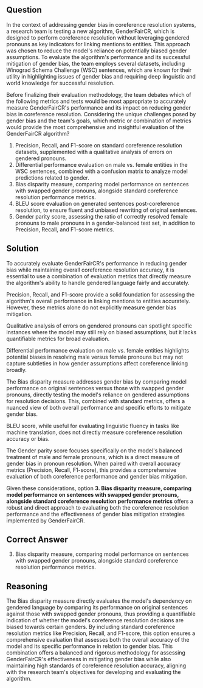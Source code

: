## Question

In the context of addressing gender bias in coreference resolution systems, a research team is testing a new algorithm, GenderFairCR, which is designed to perform coreference resolution without leveraging gendered pronouns as key indicators for linking mentions to entities. This approach was chosen to reduce the model's reliance on potentially biased gender assumptions. To evaluate the algorithm's performance and its successful mitigation of gender bias, the team employs several datasets, including Winograd Schema Challenge (WSC) sentences, which are known for their utility in highlighting issues of gender bias and requiring deep linguistic and world knowledge for successful resolution.

Before finalizing their evaluation methodology, the team debates which of the following metrics and tests would be most appropriate to accurately measure GenderFairCR's performance and its impact on reducing gender bias in coreference resolution. Considering the unique challenges posed by gender bias and the team's goals, which metric or combination of metrics would provide the most comprehensive and insightful evaluation of the GenderFairCR algorithm?

1. Precision, Recall, and F1-score on standard coreference resolution datasets, supplemented with a qualitative analysis of errors on gendered pronouns.
2. Differential performance evaluation on male vs. female entities in the WSC sentences, combined with a confusion matrix to analyze model predictions related to gender.
3. Bias disparity measure, comparing model performance on sentences with swapped gender pronouns, alongside standard coreference resolution performance metrics.
4. BLEU score evaluation on generated sentences post-coreference resolution, to ensure fluent and unbiased rewriting of original sentences.
5. Gender parity score, assessing the ratio of correctly resolved female pronouns to male pronouns in a gender-balanced test set, in addition to Precision, Recall, and F1-score metrics.

## Solution

To accurately evaluate GenderFairCR's performance in reducing gender bias while maintaining overall coreference resolution accuracy, it is essential to use a combination of evaluation metrics that directly measure the algorithm's ability to handle gendered language fairly and accurately. 

Precision, Recall, and F1-score provide a solid foundation for assessing the algorithm's overall performance in linking mentions to entities accurately. However, these metrics alone do not explicitly measure gender bias mitigation. 

Qualitative analysis of errors on gendered pronouns can spotlight specific instances where the model may still rely on biased assumptions, but it lacks quantifiable metrics for broad evaluation.

Differential performance evaluation on male vs. female entities highlights potential biases in resolving male versus female pronouns but may not capture subtleties in how gender assumptions affect coreference linking broadly.

The Bias disparity measure addresses gender bias by comparing model performance on original sentences versus those with swapped gender pronouns, directly testing the model's reliance on gendered assumptions for resolution decisions. This, combined with standard metrics, offers a nuanced view of both overall performance and specific efforts to mitigate gender bias.

BLEU score, while useful for evaluating linguistic fluency in tasks like machine translation, does not directly measure coreference resolution accuracy or bias.

The Gender parity score focuses specifically on the model's balanced treatment of male and female pronouns, which is a direct measure of gender bias in pronoun resolution. When paired with overall accuracy metrics (Precision, Recall, F1-score), this provides a comprehensive evaluation of both coreference performance and gender bias mitigation.

Given these considerations, option **3. Bias disparity measure, comparing model performance on sentences with swapped gender pronouns, alongside standard coreference resolution performance metrics** offers a robust and direct approach to evaluating both the coreference resolution performance and the effectiveness of gender bias mitigation strategies implemented by GenderFairCR.

## Correct Answer

3. Bias disparity measure, comparing model performance on sentences with swapped gender pronouns, alongside standard coreference resolution performance metrics.

## Reasoning

The Bias disparity measure directly evaluates the model's dependency on gendered language by comparing its performance on original sentences against those with swapped gender pronouns, thus providing a quantifiable indication of whether the model's coreference resolution decisions are biased towards certain genders. By including standard coreference resolution metrics like Precision, Recall, and F1-score, this option ensures a comprehensive evaluation that assesses both the overall accuracy of the model and its specific performance in relation to gender bias. This combination offers a balanced and rigorous methodology for assessing GenderFairCR's effectiveness in mitigating gender bias while also maintaining high standards of coreference resolution accuracy, aligning with the research team's objectives for developing and evaluating the algorithm.